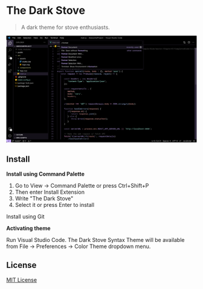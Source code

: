 # The Dark Stove

> A dark theme for stove enthusiasts.

![Screenshot](./screenshot.png)

## Install

**Install using Command Palette**

1. Go to View -> Command Palette or press Ctrl+Shift+P
2. Then enter Install Extension
3. Write "The Dark Stove"
4. Select it or press Enter to install

Install using Git

**Activating theme**

Run Visual Studio Code. The Dark Stove Syntax Theme will be available from File -> Preferences -> Color Theme dropdown menu.

## License

[MIT License](./LICENSE)
